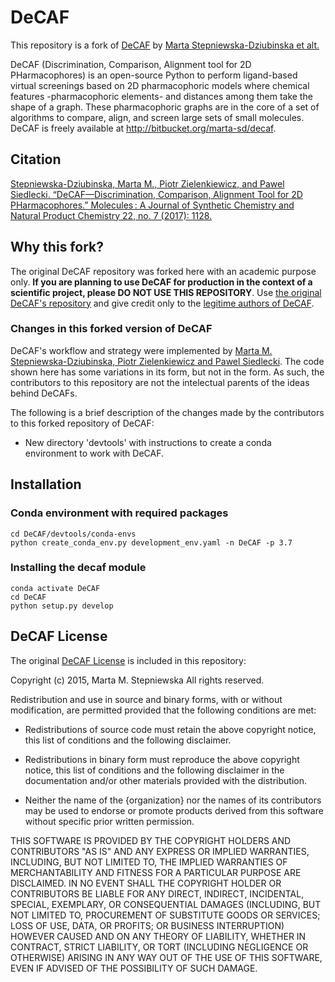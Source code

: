 # DeCAF

This repository is a fork of [DeCAF](https://bitbucket.org/marta-sd/) by [Marta Stepniewska-Dziubinska et alt.](https://doi.org/10.3390/molecules22071128)

DeCAF (Discrimination, Comparison, Alignment tool for 2D PHarmacophores) is an open-source Python to perform ligand-based virtual screenings based on 2D pharmacophoric models where chemical features -pharmacophoric elements- and distances among them take the shape of a graph. These pharmacophoric graphs are in the core of a set of algorithms to compare, align, and screen large sets of small molecules. DeCAF is freely available at http://bitbucket.org/marta-sd/decaf.

## Citation

[Stepniewska-Dziubinska, Marta M., Piotr Zielenkiewicz, and Pawel Siedlecki. “DeCAF—Discrimination, Comparison, Alignment Tool for 2D PHarmacophores.” Molecules : A Journal of Synthetic Chemistry and Natural Product Chemistry 22, no. 7 (2017): 1128.](https://doi.org/10.3390/molecules22071128)

## Why this fork?

The original DeCAF repository was forked here with an academic purpose only. **If you are planning to use DeCAF for production in the context of a scientific project, please DO NOT USE THIS REPOSITORY**. Use [the original DeCAF's repository](https://bitbucket.org/marta-sd/) and give credit only to the [legitime authors of DeCAF](https://doi.org/10.3390/molecules22071128).

### Changes in this forked version of DeCAF

DeCAF's workflow and strategy were implemented by [Marta M. Stepniewska-Dziubinska, Piotr Zielenkiewicz and Pawel Siedlecki](https://doi.org/10.3390/molecules22071128). The code shown here has some variations in its form, but not in the form. As such, the contributors to this repository are not the intelectual parents of the ideas behind DeCAFs. 

The following is a brief description of the changes made by the contributors to this forked
repository of DeCAF:

- New directory 'devtools' with instructions to create a conda environment to work with DeCAF.

## Installation

### Conda environment with required packages

```
cd DeCAF/devtools/conda-envs
python create_conda_env.py development_env.yaml -n DeCAF -p 3.7
```

### Installing the decaf module

```
conda activate DeCAF
cd DeCAF
python setup.py develop
```

## DeCAF License

The original [DeCAF License](./LICENSE_DeCAF) is included in this repository: 

Copyright (c) 2015, Marta M. Stepniewska
All rights reserved.

Redistribution and use in source and binary forms, with or without
modification, are permitted provided that the following conditions are met:

* Redistributions of source code must retain the above copyright notice, this
  list of conditions and the following disclaimer.

* Redistributions in binary form must reproduce the above copyright notice,
  this list of conditions and the following disclaimer in the documentation
  and/or other materials provided with the distribution.

* Neither the name of the {organization} nor the names of its
  contributors may be used to endorse or promote products derived from
  this software without specific prior written permission.

THIS SOFTWARE IS PROVIDED BY THE COPYRIGHT HOLDERS AND CONTRIBUTORS "AS IS"
AND ANY EXPRESS OR IMPLIED WARRANTIES, INCLUDING, BUT NOT LIMITED TO, THE
IMPLIED WARRANTIES OF MERCHANTABILITY AND FITNESS FOR A PARTICULAR PURPOSE ARE
DISCLAIMED. IN NO EVENT SHALL THE COPYRIGHT HOLDER OR CONTRIBUTORS BE LIABLE
FOR ANY DIRECT, INDIRECT, INCIDENTAL, SPECIAL, EXEMPLARY, OR CONSEQUENTIAL
DAMAGES (INCLUDING, BUT NOT LIMITED TO, PROCUREMENT OF SUBSTITUTE GOODS OR
SERVICES; LOSS OF USE, DATA, OR PROFITS; OR BUSINESS INTERRUPTION) HOWEVER
CAUSED AND ON ANY THEORY OF LIABILITY, WHETHER IN CONTRACT, STRICT LIABILITY,
OR TORT (INCLUDING NEGLIGENCE OR OTHERWISE) ARISING IN ANY WAY OUT OF THE USE
OF THIS SOFTWARE, EVEN IF ADVISED OF THE POSSIBILITY OF SUCH DAMAGE.



